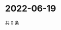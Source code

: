 # 2022-06-19

共 0 条

<!-- BEGIN WEIBO -->
<!-- 最后更新时间 Sun Jun 19 2022 04:01:12 GMT+0800 (China Standard Time) -->

<!-- END WEIBO -->
